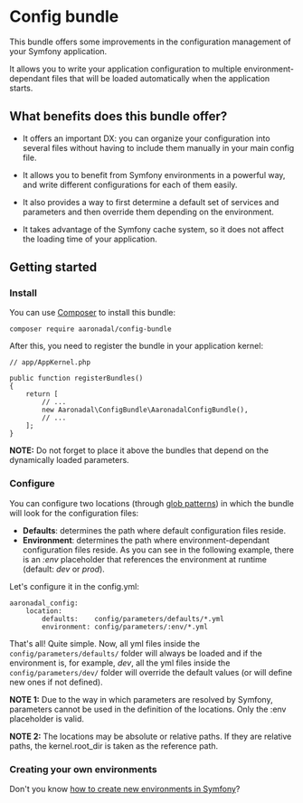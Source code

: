 # Config bundle

This bundle offers some improvements in the configuration management of your Symfony application.

It allows you to write your application configuration to multiple environment-dependant files that will be
loaded automatically when the application starts.

## What benefits does this bundle offer?

- It offers an important DX: you can organize your configuration into several files without having to include them
manually in your main config file.

- It allows you to benefit from Symfony environments in a powerful way, and write different configurations for
each of them easily.
 
- It also provides a way to first determine a default set of services and parameters and then override them depending on
the environment.

- It takes advantage of the Symfony cache system, so it does not affect the loading time of your application.

## Getting started

### Install

You can use [Composer](https://getcomposer.org/) to install this bundle:

    composer require aaronadal/config-bundle

After this, you need to register the bundle in your application kernel:

    // app/AppKernel.php
    
    public function registerBundles()
    {
        return [
            // ...
            new Aaronadal\ConfigBundle\AaronadalConfigBundle(),
            // ...
        ];
    }

**NOTE:** Do not forget to place it above the bundles that depend on the dynamically loaded parameters.

### Configure

You can configure two locations (through [glob patterns](http://php.net/manual/en/function.glob.php)) in which the 
bundle will look for the configuration files:

- **Defaults**: determines the path where default configuration files reside.
- **Environment**: determines the path where environment-dependant configuration files reside. As you can see in the
following example, there is an _:env_ placeholder that references the environment at runtime (default: _dev_ or _prod_).

Let's configure it in the config.yml:

    aaronadal_config:
        location:
            defaults:    config/parameters/defaults/*.yml
            environment: config/parameters/:env/*.yml

That's all! Quite simple. Now, all yml files inside the `config/parameters/defaults/` folder will always be loaded
and if the environment is, for example, _dev_, all the yml files inside the `config/parameters/dev/` folder will
override the default values (or will define new ones if not defined).

**NOTE 1:** Due to the way in which parameters are resolved by Symfony, parameters cannot be used in the definition
of the locations. Only the :env placeholder is valid.

**NOTE 2:** The locations may be absolute or relative paths. If they are relative paths, the kernel.root_dir is taken as
the reference path.

### Creating your own environments

Don't you know [how to create new environments in Symfony](http://symfony.com/doc/current/configuration/environments.html)?
